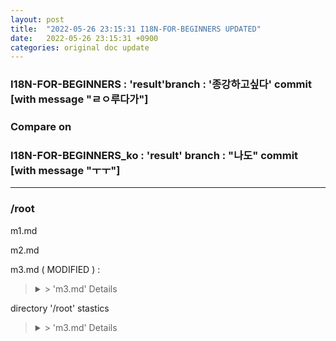 ```yaml
---
layout: post
title:  "2022-05-26 23:15:31 I18N-FOR-BEGINNERS UPDATED"
date:   2022-05-26 23:15:31 +0900
categories: original doc update
---
```


### I18N-FOR-BEGINNERS : 'result'branch : '종강하고싶다' commit [with message "ㄹㅇ루다가"]
### Compare on 
### I18N-FOR-BEGINNERS_ko : 'result' branch : "나도" commit [with message "ㅜㅜ"]
---
### /root

m1.md 

m2.md 

m3.md ( MODIFIED ) : 
><details> <summary> > 'm3.md' Details </summary> <div markdown="1">
>
><span style="color:#808080">| line 12 - </span>
>  
><span style="color:#008000">| line 12 This sentence added </span>
>  
>
>| line 15 Thie sentence will be modified
>  
>| line 15 Hello world!
>  
>  
>##### With file 'm3.md'
>  
>  
>30 words added. 12 words deleted. Total 3000 word.
>  
>m3.md in 'I18N-FOR-BEGINNERS_ko' repo ( had been updated on 2022-05-20 ) has 2900 word.
>  
>Approximately 100 words need to be translated.
>  
>##### Translation rate 96.5% ( 2900 / 3000 words )
>
></div>
></details>

directory '/root' stastics
><details> <summary> > 'm3.md' Details </summary> <div markdown="1">
>
><span style="color:#808080">| line 12 - </span>
>  
><span style="color:#008000">| line 12 This sentence added </span>
>  
>
>### With directory '/root'
>  
>  
>300 words added. 12 words deleted. Total 6000 word.
>  
>/root in 'I18N-FOR-BEGINNERS_ko' repo ( had been updated on 2022-05-20 ) has 5900 word.
>  
>Approximately 100 words need to be translated.
>  
>##### Translation rate 98.5% ( 5900 / 6000 words )
></div>
></details>
